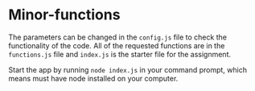 # Minor-functions

The parameters can be changed in the `config.js` file to check the functionality of the code.
All of the requested functions are in the `functions.js` file and `index.js` is the starter file for the assignment.

Start the app by running `node index.js` in your command prompt, which means must have node installed on your computer.
